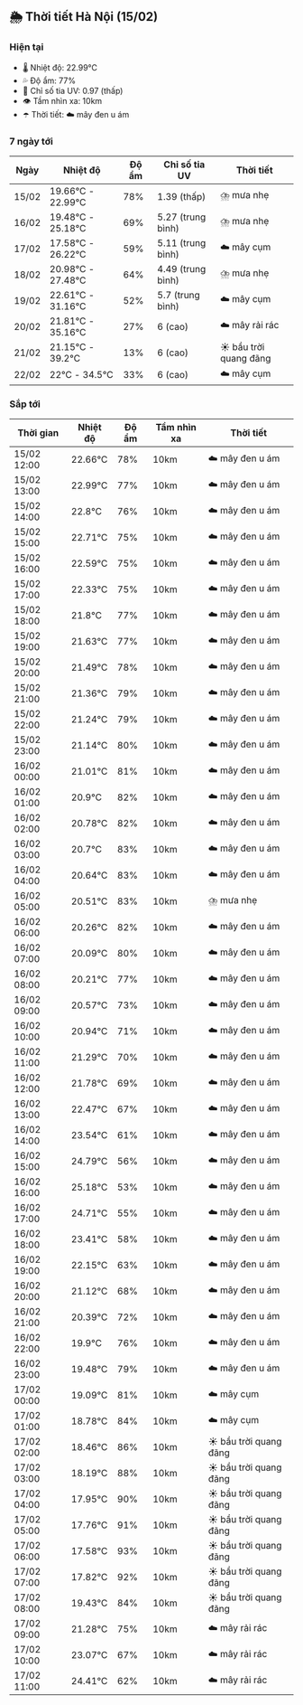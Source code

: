 ## 🌦️ Thời tiết Hà Nội (15/02)

### Hiện tại

- 🌡️ Nhiệt độ: 22.99℃
- 💦 Độ ẩm: 77%
- 🌟 Chỉ số tia UV: 0.97 (thấp)
- 👁️ Tầm nhìn xa: 10km
- ☂️ Thời tiết: ☁️ mây đen u ám

### 7 ngày tới

| Ngày | Nhiệt độ | Độ ẩm | Chỉ số tia UV | Thời tiết |
| --- | --- | --- | --- | --- |
| 15/02 | 19.66℃ - 22.99℃ | 78% | 1.39 (thấp) | ⛈️ mưa nhẹ |
| 16/02 | 19.48℃ - 25.18℃ | 69% | 5.27 (trung bình) | ⛈️ mưa nhẹ |
| 17/02 | 17.58℃ - 26.22℃ | 59% | 5.11 (trung bình) | ☁️ mây cụm |
| 18/02 | 20.98℃ - 27.48℃ | 64% | 4.49 (trung bình) | ⛈️ mưa nhẹ |
| 19/02 | 22.61℃ - 31.16℃ | 52% | 5.7 (trung bình) | ☁️ mây cụm |
| 20/02 | 21.81℃ - 35.16℃ | 27% | 6 (cao) | ☁️ mây rải rác |
| 21/02 | 21.15℃ - 39.2℃ | 13% | 6 (cao) | ☀️ bầu trời quang đãng |
| 22/02 | 22℃ - 34.5℃ | 33% | 6 (cao) | ☁️ mây cụm |

### Sắp tới

| Thời gian | Nhiệt độ | Độ ẩm | Tầm nhìn xa | Thời tiết |
| --- | --- | --- | --- | --- |
| 15/02 12:00 | 22.66℃ | 78% | 10km | ☁️ mây đen u ám |
| 15/02 13:00 | 22.99℃ | 77% | 10km | ☁️ mây đen u ám |
| 15/02 14:00 | 22.8℃ | 76% | 10km | ☁️ mây đen u ám |
| 15/02 15:00 | 22.71℃ | 75% | 10km | ☁️ mây đen u ám |
| 15/02 16:00 | 22.59℃ | 75% | 10km | ☁️ mây đen u ám |
| 15/02 17:00 | 22.33℃ | 75% | 10km | ☁️ mây đen u ám |
| 15/02 18:00 | 21.8℃ | 77% | 10km | ☁️ mây đen u ám |
| 15/02 19:00 | 21.63℃ | 77% | 10km | ☁️ mây đen u ám |
| 15/02 20:00 | 21.49℃ | 78% | 10km | ☁️ mây đen u ám |
| 15/02 21:00 | 21.36℃ | 79% | 10km | ☁️ mây đen u ám |
| 15/02 22:00 | 21.24℃ | 79% | 10km | ☁️ mây đen u ám |
| 15/02 23:00 | 21.14℃ | 80% | 10km | ☁️ mây đen u ám |
| 16/02 00:00 | 21.01℃ | 81% | 10km | ☁️ mây đen u ám |
| 16/02 01:00 | 20.9℃ | 82% | 10km | ☁️ mây đen u ám |
| 16/02 02:00 | 20.78℃ | 82% | 10km | ☁️ mây đen u ám |
| 16/02 03:00 | 20.7℃ | 83% | 10km | ☁️ mây đen u ám |
| 16/02 04:00 | 20.64℃ | 83% | 10km | ☁️ mây đen u ám |
| 16/02 05:00 | 20.51℃ | 83% | 10km | ⛈️ mưa nhẹ |
| 16/02 06:00 | 20.26℃ | 82% | 10km | ☁️ mây đen u ám |
| 16/02 07:00 | 20.09℃ | 80% | 10km | ☁️ mây đen u ám |
| 16/02 08:00 | 20.21℃ | 77% | 10km | ☁️ mây đen u ám |
| 16/02 09:00 | 20.57℃ | 73% | 10km | ☁️ mây đen u ám |
| 16/02 10:00 | 20.94℃ | 71% | 10km | ☁️ mây đen u ám |
| 16/02 11:00 | 21.29℃ | 70% | 10km | ☁️ mây đen u ám |
| 16/02 12:00 | 21.78℃ | 69% | 10km | ☁️ mây đen u ám |
| 16/02 13:00 | 22.47℃ | 67% | 10km | ☁️ mây đen u ám |
| 16/02 14:00 | 23.54℃ | 61% | 10km | ☁️ mây đen u ám |
| 16/02 15:00 | 24.79℃ | 56% | 10km | ☁️ mây đen u ám |
| 16/02 16:00 | 25.18℃ | 53% | 10km | ☁️ mây đen u ám |
| 16/02 17:00 | 24.71℃ | 55% | 10km | ☁️ mây đen u ám |
| 16/02 18:00 | 23.41℃ | 58% | 10km | ☁️ mây đen u ám |
| 16/02 19:00 | 22.15℃ | 63% | 10km | ☁️ mây đen u ám |
| 16/02 20:00 | 21.12℃ | 68% | 10km | ☁️ mây đen u ám |
| 16/02 21:00 | 20.39℃ | 72% | 10km | ☁️ mây đen u ám |
| 16/02 22:00 | 19.9℃ | 76% | 10km | ☁️ mây đen u ám |
| 16/02 23:00 | 19.48℃ | 79% | 10km | ☁️ mây đen u ám |
| 17/02 00:00 | 19.09℃ | 81% | 10km | ☁️ mây cụm |
| 17/02 01:00 | 18.78℃ | 84% | 10km | ☁️ mây cụm |
| 17/02 02:00 | 18.46℃ | 86% | 10km | ☀️ bầu trời quang đãng |
| 17/02 03:00 | 18.19℃ | 88% | 10km | ☀️ bầu trời quang đãng |
| 17/02 04:00 | 17.95℃ | 90% | 10km | ☀️ bầu trời quang đãng |
| 17/02 05:00 | 17.76℃ | 91% | 10km | ☀️ bầu trời quang đãng |
| 17/02 06:00 | 17.58℃ | 93% | 10km | ☀️ bầu trời quang đãng |
| 17/02 07:00 | 17.82℃ | 92% | 10km | ☀️ bầu trời quang đãng |
| 17/02 08:00 | 19.43℃ | 84% | 10km | ☀️ bầu trời quang đãng |
| 17/02 09:00 | 21.28℃ | 75% | 10km | ☁️ mây rải rác |
| 17/02 10:00 | 23.07℃ | 67% | 10km | ☁️ mây rải rác |
| 17/02 11:00 | 24.41℃ | 62% | 10km | ☁️ mây rải rác |
